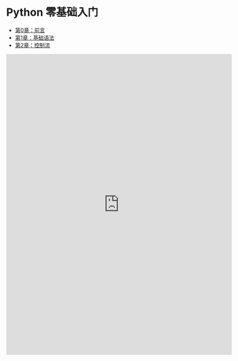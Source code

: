 # Python 零基础入门

- [第0章：前言](/Python/base/chapter0.md)
- [第1章：基础语法](/Python/base/chapter1.md)
- [第2章：控制流](/Python/base/chapter2.md)
<iframe id="embed_dom" name="embed_dom" frameborder="0" style="display:block;width:600px;height:800px;" src="https://www.zhixi.com/embed/6798566f#"></iframe>